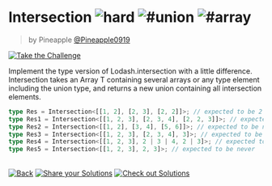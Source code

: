 <!--info-header-start--><h1>Intersection <img src="https://img.shields.io/badge/-hard-de3d37" alt="hard"/> <img src="https://img.shields.io/badge/-%23union-999" alt="#union"/> <img src="https://img.shields.io/badge/-%23array-999" alt="#array"/></h1><blockquote><p>by Pineapple <a href="https://github.com/Pineapple0919" target="_blank">@Pineapple0919</a></p></blockquote><p><a href="https://tsch.js.org/5423/play" target="_blank"><img src="https://img.shields.io/badge/-Take%20the%20Challenge-3178c6?logo=typescript&logoColor=white" alt="Take the Challenge"/></a> </p><!--info-header-end-->

Implement the type version of Lodash.intersection with a little difference. Intersection<T> takes an Array T containing several arrays or any type element including the union type, and returns a new union containing all intersection elements.

```ts
type Res = Intersection<[[1, 2], [2, 3], [2, 2]]>; // expected to be 2
type Res1 = Intersection<[[1, 2, 3], [2, 3, 4], [2, 2, 3]]>; // expected to be 2 | 3
type Res2 = Intersection<[[1, 2], [3, 4], [5, 6]]>; // expected to be never
type Res3 = Intersection<[[1, 2, 3], [2, 3, 4], 3]>; // expected to be 3
type Res4 = Intersection<[[1, 2, 3], 2 | 3 | 4, 2 | 3]>; // expected to be 2 | 3
type Res5 = Intersection<[[1, 2, 3], 2, 3]>; // expected to be never
```


<!--info-footer-start--><br><a href="../../README.md" target="_blank"><img src="https://img.shields.io/badge/-Back-grey" alt="Back"/></a> <a href="https://tsch.js.org/5423/answer" target="_blank"><img src="https://img.shields.io/badge/-Share%20your%20Solutions-teal" alt="Share your Solutions"/></a> <a href="https://tsch.js.org/5423/solutions" target="_blank"><img src="https://img.shields.io/badge/-Check%20out%20Solutions-de5a77?logo=awesome-lists&logoColor=white" alt="Check out Solutions"/></a> <!--info-footer-end-->
